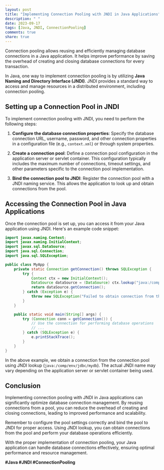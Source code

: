 ```yaml
---
layout: post
title: "Implementing Connection Pooling with JNDI in Java Applications"
description: " "
date: 2023-09-17
tags: [Java, JNDI, ConnectionPooling]
comments: true
share: true
---
```


Connection pooling allows reusing and efficiently managing database connections in a Java application. It helps improve performance by saving the overhead of creating and closing database connections for every transaction.

In Java, one way to implement connection pooling is by utilizing **Java Naming and Directory Interface (JNDI)**. JNDI provides a standard way to access and manage resources in a distributed environment, including connection pooling.

## Setting up a Connection Pool in JNDI

To implement connection pooling with JNDI, you need to perform the following steps:

1. **Configure the database connection properties**: Specify the database connection URL, username, password, and other connection properties in a configuration file (e.g., `context.xml`) or through system properties.

2. **Create a connection pool**: Define a connection pool configuration in the application server or servlet container. This configuration typically includes the maximum number of connections, timeout settings, and other parameters specific to the connection pool implementation.

3. **Bind the connection pool to JNDI**: Register the connection pool with a JNDI naming service. This allows the application to look up and obtain connections from the pool.

## Accessing the Connection Pool in Java Applications

Once the connection pool is set up, you can access it from your Java application using JNDI. Here's an example code snippet:

```java
import javax.naming.Context;
import javax.naming.InitialContext;
import javax.sql.DataSource;
import java.sql.Connection;
import java.sql.SQLException;

public class MyApp {
    private static Connection getConnection() throws SQLException {
        try {
            Context ctx = new InitialContext();
            DataSource dataSource = (DataSource) ctx.lookup("java:/comp/env/jdbc/mydb");
            return dataSource.getConnection();
        } catch (Exception e) {
            throw new SQLException("Failed to obtain connection from the pool", e);
        }
    }

    public static void main(String[] args) {
        try (Connection conn = getConnection()) {
            // Use the connection for performing database operations
            // ...
        } catch (SQLException e) {
            e.printStackTrace();
        }
    }
}
```

In the above example, we obtain a connection from the connection pool using JNDI lookup (`java:/comp/env/jdbc/mydb`). The actual JNDI name may vary depending on the application server or servlet container being used.

## Conclusion

Implementing connection pooling with JNDI in Java applications can significantly optimize database connection management. By reusing connections from a pool, you can reduce the overhead of creating and closing connections, leading to improved performance and scalability.

Remember to configure the pool settings correctly and bind the pool to JNDI for proper access. Using JNDI lookup, you can obtain connections from the pool and perform your database operations efficiently.

With the proper implementation of connection pooling, your Java application can handle database connections effectively, ensuring optimal performance and resource management.

**#Java #JNDI #ConnectionPooling**